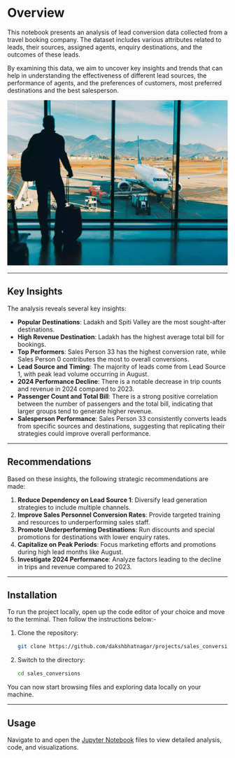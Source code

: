 # Overview

This notebook presents an analysis of lead conversion data collected from a travel booking company. The dataset includes various attributes related to leads, their sources, assigned agents, enquiry destinations, and the outcomes of these leads. 

By examining this data, we aim to uncover key insights and trends that can help in understanding the effectiveness of different lead sources, the performance of agents, and the preferences of customers, most preferred destinations and the best salesperson.

![image](travel.jpeg)

---

## Key Insights

The analysis reveals several key insights:

- **Popular Destinations**: Ladakh and Spiti Valley are the most sought-after destinations.
- **High Revenue Destination**: Ladakh has the highest average total bill for bookings.
- **Top Performers**: Sales Person 33 has the highest conversion rate, while Sales Person 0 contributes the most to overall conversions.
- **Lead Source and Timing**: The majority of leads come from Lead Source 1, with peak lead volume occurring in August.
- **2024 Performance Decline**: There is a notable decrease in trip counts and revenue in 2024 compared to 2023.
- **Passenger Count and Total Bill**: There is a strong positive correlation between the number of passengers and the total bill, indicating that larger groups tend to generate higher revenue.
- **Salesperson Performance**:  Sales Person 33 consistently converts leads from specific sources and destinations, suggesting that replicating their strategies could improve overall performance.

---

## Recommendations

Based on these insights, the following strategic recommendations are made:

1. **Reduce Dependency on Lead Source 1**: Diversify lead generation strategies to include multiple channels.
2. **Improve Sales Personnel Conversion Rates**: Provide targeted training and resources to underperforming sales staff.
3. **Promote Underperforming Destinations**: Run discounts and special promotions for destinations with lower enquiry rates.
4. **Capitalize on Peak Periods**: Focus marketing efforts and promotions during high lead months like August.
5. **Investigate 2024 Performance**: Analyze factors leading to the decline in trips and revenue compared to 2023.
---
## Installation

To run the project locally, open up the code editor of your choice and move to the terminal. Then follow the instructions below:-

1. Clone the repository:

   ```bash
   git clone https://github.com/dakshbhatnagar/projects/sales_conversions.git
   ```

2. Switch to the directory:
   ```bash
   cd sales_conversions
   ```

You can now start browsing files and exploring data locally on your machine.
   
---
## Usage

Navigate to and open the [Jupyter Notebook](conversions.ipynb) files to view detailed analysis, code, and visualizations.